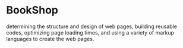 # BookShop
determining the structure and design of web pages, building reusable codes, optimizing page loading times, and using a variety of markup languages to create the web pages.

